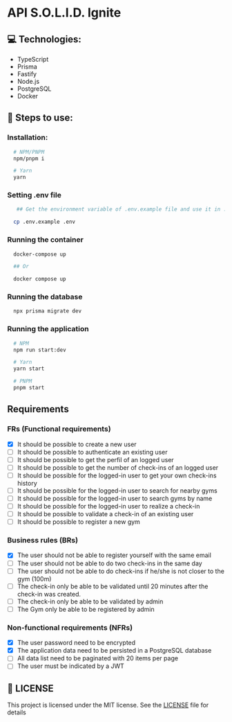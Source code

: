 # API S.O.L.I.D. Ignite

## :computer: Technologies:

- TypeScript
- Prisma
- Fastify
- Node.js
- PostgreSQL
- Docker

## :construction_worker: Steps to use:

### Installation:

```bash
  # NPM/PNPM
  npm/pnpm i

  # Yarn
  yarn
```

### Setting .env file

```bash
   ## Get the environment variable of .env.example file and use it in .env file filling with your credentials

  cp .env.example .env
```

### Running the container

```bash
  docker-compose up

  ## Or

  docker compose up
```

### Running the database

```bash
  npx prisma migrate dev
```

### Running the application

```bash
  # NPM
  npm run start:dev

  # Yarn
  yarn start

  # PNPM
  pnpm start
```

## Requirements

### FRs (Functional requirements)

- [x] It should be possible to create a new user
- [ ] It should be possible to authenticate an existing user
- [ ] It should be possible to get the perfil of an logged user
- [ ] It should be possible to get the number of check-ins of an logged user
- [ ] It should be possible for the logged-in user to get your own check-ins history
- [ ] It should be possible for the logged-in user to search for nearby gyms
- [ ] It should be possible for the logged-in user to search gyms by name
- [ ] It should be possible for the logged-in user to realize a check-in
- [ ] It should be possible to validate a check-in of an existing user
- [ ] It should be possible to register a new gym

### Business rules (BRs)

- [x] The user should not be able to register yourself with the same email
- [ ] The user should not be able to do two check-ins in the same day
- [ ] The user should not be able to do check-ins if he/she is not closer to the gym (100m)
- [ ] The check-in only be able to be validated until 20 minutes after the check-in was created.
- [ ] The check-in only be able to be validated by admin
- [ ] The Gym only be able to be registered by admin

### Non-functional requirements (NFRs)

- [x] The user password need to be encrypted
- [x] The application data need to be persisted in a PostgreSQL database
- [ ] All data list need to be paginated with 20 items per page
- [ ] The user must be indicated by a JWT

## :memo: LICENSE

This project is licensed under the MIT license. See the [LICENSE](LICENSE) file for details

